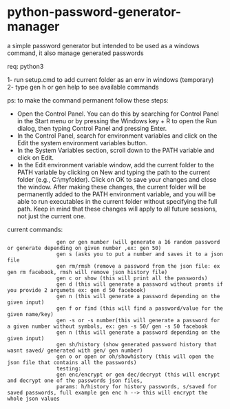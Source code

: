 # python-password-generator-manager
a simple password generator but intended to be used as a windows command, it also manage generated passwords

req: python3

1- run setup.cmd to add current folder as an env in windows (temporary) </br>
2- type gen h or gen help to see available commands

ps: to make the command permanent follow these steps:
* Open the Control Panel. You can do this by searching for Control Panel in the Start menu or 
by pressing the Windows key + R to open the Run dialog, then typing Control Panel and pressing Enter. 
* In the Control Panel, search for environment variables and click on the Edit the system environment variables button. 
* In the System Variables section, scroll down to the PATH variable and click on Edit. 
* In the Edit environment variable window, add the current folder to the PATH variable by clicking on New 
and typing the path to the current folder (e.g., C:\myfolder). Click on OK to save your changes 
and close the window. After making these changes, the current folder will be permanently added 
to the PATH environment variable, and you will be able to run executables in the current folder 
without specifying the full path. Keep in mind that these changes will apply to all future sessions, 
not just the current one.

current commands:
</br>
```
                gen or gen number (will generate a 16 random password or generate depending on given number ,ex: gen 50)
                gen s (asks you to put a number and saves it to a json file
                gen rm/rmsh (remove a password from the json file: ex gen rm facebook, rmsh will remove json history file) 
                gen c or show (this will print all the passwords) 
                gen d (this will generate a password without promts if you provide 2 argumets ex: gen d 50 facebook) 
                gen n (this will generate a password depending on the given input) 
                gen f or find (this will find a password/value for the given name/key) 
                gen -s or -s number(this will generate a password for a given number without symbols, ex: gen -s 50/ gen -s 50 facebook 
                gen n (this will generate a password depending on the given input) 
                gen sh/history (show generated password history that wasnt saved/ generated with gen/ gen number)
                gen o or open or oh/showhistory (this will open the json file that contains all the passwords) 
                testing: 
                gen enc/encrypt or gen dec/decrypt (this will encrypt and decrypt one of the passwords json files, 
                params: h/history for history passwords, s/saved for saved passwords, full example gen enc h --> this will encrypt the whole json values 
               
